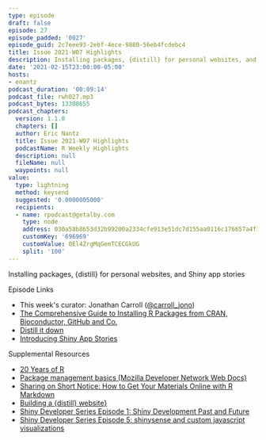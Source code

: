 ```yaml
---
type: episode
draft: false
episode: 27
episode_padded: '0027'
episode_guid: 2c7eee93-2ebf-4ece-9880-56eb4fcdebc4
title: Issue 2021-W07 Highlights
description: Installing packages, {distill} for personal websites, and Shiny app stories
date: '2021-02-15T23:00:00-05:00'
hosts:
- enantz
podcast_duration: '00:09:14'
podcast_file: rwh027.mp3
podcast_bytes: 13308655
podcast_chapters:
  version: 1.1.0
  chapters: []
  author: Eric Nantz
  title: Issue 2021-W07 Highlights
  podcastName: R Weekly Highlights
  description: null
  fileName: null
  waypoints: null
value:
  type: lightning
  method: keysend
  suggested: '0.0000005000'
  recipients:
  - name: rpodcast@getalby.com
    type: node
    address: 030a58b8653d32b99200a2334cfe913e51dc7d155aa0116c176657a4f1722677a3
    customKey: '696969'
    customValue: 0El4ZrgMqGemTCECGkUG
    split: '100'
---
```

Installing packages, {distill} for personal websites, and Shiny app stories

Episode Links

-   This week's curator: Jonathan Carroll (<a href="https://twitter.com/carroll_jono" rel="nofollow">@carroll_jono</a>)
-   <a href="https://thomasadventure.blog/posts/install-r-packages/" rel="nofollow">The Comprehensive Guide to Installing R Packages from CRAN, Bioconductor, GitHub and Co.</a>
-   <a href="https://education.rstudio.com/blog/2021/02/distill-it-down/" rel="nofollow">Distill it down</a>
-   <a href="https://blog.rstudio.com/2021/02/12/shiny-app-stories/" rel="nofollow">Introducing Shiny App Stories</a>

Supplemental Resources

-   <a href="https://github.com/revodavid/20-years-of-R" rel="nofollow">20 Years of R</a>
-   <a href="https://developer.mozilla.org/en-US/docs/Learn/Tools_and_testing/Understanding_client-side_tools/Package_management" rel="nofollow">Package management basics (Mozilla Developer Network Web Docs)</a>
-   <a href="https://rstudio.com/resources/webinars/sharing-on-short-notice-how-to-get-your-materials-online-with-r-markdown/" rel="nofollow">Sharing on Short Notice: How to Get Your Materials Online with R Markdown</a>
-   <a href="https://lisalendway.netlify.app/posts/2020-12-09-buildingdistill" rel="nofollow">Building a {distill} website}</a>
-   <a href="https://shinydevseries.com/post/episode-1-shiny-development-past-and-future/" rel="nofollow">Shiny Developer Series Episode 1: Shiny Development Past and Future</a>
-   <a href="https://shinydevseries.com/post/episode-5-shinysense/" rel="nofollow">Shiny Developer Series Episode 5: shinysense and custom javascript visualizations</a>
